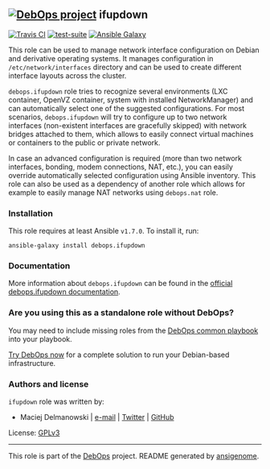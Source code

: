 ## [![DebOps project](http://debops.org/images/debops-small.png)](http://debops.org) ifupdown

[![Travis CI](http://img.shields.io/travis/debops/ansible-ifupdown.svg?style=flat)](http://travis-ci.org/debops/ansible-ifupdown) [![test-suite](http://img.shields.io/badge/test--suite-ansible--ifupdown-blue.svg?style=flat)](https://github.com/debops/test-suite/tree/master/ansible-ifupdown/)  [![Ansible Galaxy](http://img.shields.io/badge/galaxy-debops.ifupdown-660198.svg?style=flat)](https://galaxy.ansible.com/list#/roles/1570)

This role can be used to manage network interface configuration on Debian
and derivative operating systems. It manages configuration in
`/etc/network/interfaces` directory and can be used to create different
interface layouts across the cluster.

`debops.ifupdown` role tries to recognize several environments (LXC
container, OpenVZ container, system with installed NetworkManager) and can
automatically select one of the suggested configurations. For most
scenarios, `debops.ifupdown` will try to configure up to two network
interfaces (non-existent interfaces are gracefully skipped) with network
bridges attached to them, which allows to easily connect virtual machines
or containers to the public or private network.

In case an advanced configuration is required (more than two network
interfaces, bonding, modem connections, NAT, etc.), you can easily override
automatically selected configuration using Ansible inventory. This role can
also be used as a dependency of another role which allows for example to
easily manage NAT networks using `debops.nat` role.

### Installation

This role requires at least Ansible `v1.7.0`. To install it, run:

    ansible-galaxy install debops.ifupdown

### Documentation

More information about `debops.ifupdown` can be found in the
[official debops.ifupdown documentation](http://docs.debops.org/en/latest/ansible/roles/debops.ifupdown.html).



### Are you using this as a standalone role without DebOps?

You may need to include missing roles from the [DebOps common
playbook](https://github.com/debops/debops-playbooks/blob/master/playbooks/common.yml)
into your playbook.

[Try DebOps now](https://github.com/debops/debops) for a complete solution to run your Debian-based infrastructure.





### Authors and license

`ifupdown` role was written by:
- Maciej Delmanowski | [e-mail](mailto:drybjed@gmail.com) | [Twitter](https://twitter.com/drybjed) | [GitHub](https://github.com/drybjed)

License: [GPLv3](https://tldrlegal.com/license/gnu-general-public-license-v3-%28gpl-3%29)

***

This role is part of the [DebOps](http://debops.org/) project. README generated by [ansigenome](https://github.com/nickjj/ansigenome/).
